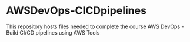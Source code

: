 # AWSDevOps-CICDpipelines
This repository hosts files needed to complete the course AWS DevOps - Build CI/CD pipelines using AWS Tools
